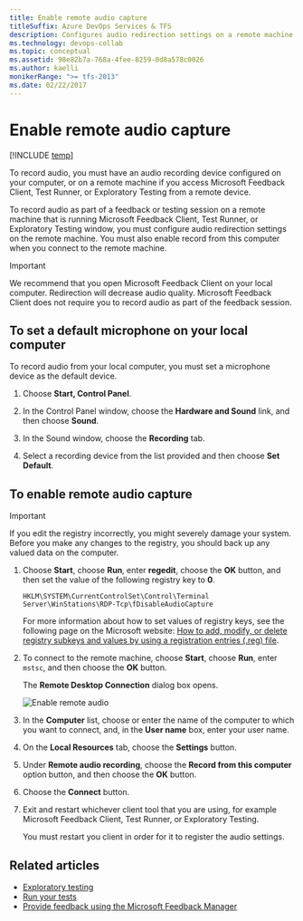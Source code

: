 ```yaml
---
title: Enable remote audio capture
titleSuffix: Azure DevOps Services & TFS
description: Configures audio redirection settings on a remote machine that is running Microsoft Feedback Client, Test Runner, or Exploratory Testing window
ms.technology: devops-collab
ms.topic: conceptual
ms.assetid: 98e82b7a-768a-4fee-8259-0d8a578c0026
ms.author: kaelli
monikerRange: ">= tfs-2013"
ms.date: 02/22/2017
---
```


# Enable remote audio capture

[!INCLUDE [temp](../../includes/version-vsts-tfs-all-versions.md)]

To record audio, you must have an audio recording device configured on your computer, or on a remote machine if you access Microsoft Feedback Client, Test Runner, or Exploratory Testing from a remote device.

To record audio as part of a feedback or testing session on a remote machine that is running Microsoft Feedback Client, Test Runner, or Exploratory Testing window, you must configure audio redirection settings on the remote machine. You must also enable record from this computer when you connect to the remote machine.

> [!IMPORTANT]  
>  We recommend that you open Microsoft Feedback Client on your local computer. Redirection will decrease audio quality. Microsoft Feedback Client does not require you to record audio as part of the feedback session.

## To set a default microphone on your local computer

To record audio from your local computer, you must set a microphone device as the default device.

1.  Choose **Start, Control Panel**.

2.  In the Control Panel window, choose the **Hardware and Sound** link, and then choose **Sound**.

3.  In the Sound window, choose the **Recording** tab.

4.  Select a recording device from the list provided and then choose **Set Default**.

## To enable remote audio capture

> [!IMPORTANT]
> If you edit the registry incorrectly, you might severely damage your system. Before you make any changes to the registry, you should back up any valued data on the computer.

1.  Choose **Start**, choose **Run**, enter **regedit**, choose the **OK** button, and then set the value of the following registry key to **0**.

    `HKLM\SYSTEM\CurrentControlSet\Control\Terminal Server\WinStations\RDP-Tcp\fDisableAudioCapture`

    For more information about how to set values of registry keys, see the following page on the Microsoft website: [How to add, modify, or delete registry subkeys and values by using a registration entries (.reg) file](https://go.microsoft.com/fwlink/?LinkId=227171).

2.  To connect to the remote machine, choose **Start**, choose **Run**, enter `mstsc`, and then choose the **OK** button.

    The **Remote Desktop Connection** dialog box opens.

    ![Enable remote audio](media/alm_rm_remoteaudio.png "ALM_RM_RemoteAudio")

3.  In the **Computer** list, choose or enter the name of the computer to which you want to connect, and, in the **User name** box, enter your user name.

4.  On the **Local Resources** tab, choose the **Settings** button.

5.  Under **Remote audio recording**, choose the **Record from this computer** option button, and then choose the **OK** button.

6.  Choose the **Connect** button.

7.  Exit and restart whichever client tool that you are using, for example Microsoft Feedback Client, Test Runner, or Exploratory Testing.

    You must restart you client in order for it to register the audio settings.

## Related articles

- [Exploratory testing](../../test/perform-exploratory-tests.md)
- [Run your tests](../../test/run-manual-tests.md)
- [Provide feedback using the Microsoft Feedback Manager](give-feedback.md)
